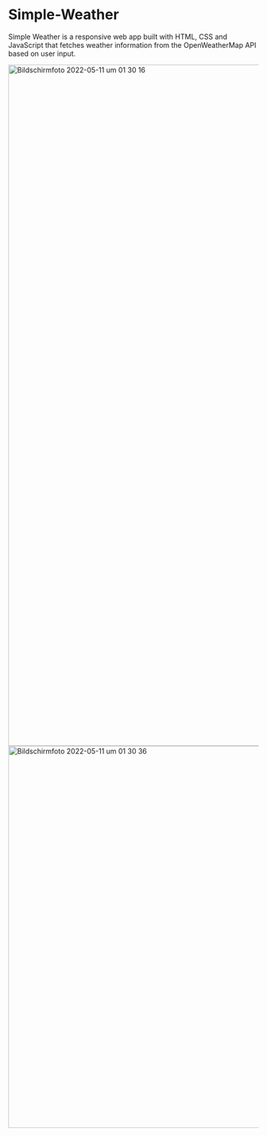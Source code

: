 # Simple-Weather

Simple Weather is a responsive web app built with HTML, CSS and JavaScript that fetches weather information from the OpenWeatherMap API based on user input.

<img width="1371" alt="Bildschirmfoto 2022-05-11 um 01 30 16" src="https://user-images.githubusercontent.com/105324917/167741007-0fe8fded-9244-4b4f-9c31-cad69c096aa7.png">

<img width="769" alt="Bildschirmfoto 2022-05-11 um 01 30 36" src="https://user-images.githubusercontent.com/105324917/167741032-3c2ecca8-8a5d-41fc-a837-d1df4360de3b.png">
